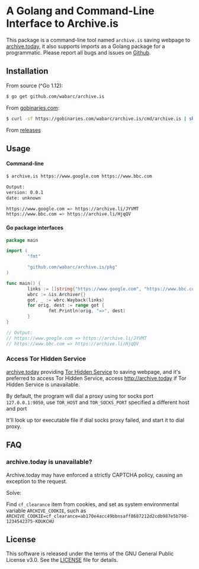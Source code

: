 # A Golang and Command-Line Interface to Archive.is

This package is a command-line tool named `archive.is` saving webpage to [archive.today](https://archive.today), it also supports imports as a Golang package for a programmatic. Please report all bugs and issues on [Github](https://github.com/wabarc/archive.is/issues).

## Installation

From source (^Go 1.12):

```sh
$ go get github.com/wabarc/archive.is
```

From [gobinaries.com](https://gobinaries.com):

```sh
$ curl -sf https://gobinaries.com/wabarc/archive.is/cmd/archive.is | sh
```

From [releases](https://github.com/wabarc/archive.is/releases)

## Usage

#### Command-line

```sh
$ archive.is https://www.google.com https://www.bbc.com

Output:
version: 0.0.1
date: unknown

https://www.google.com => https://archive.li/JYVMT
https://www.bbc.com => https://archive.li/HjqQV
```

#### Go package interfaces

```go
package main

import (
        "fmt"

        "github.com/wabarc/archive.is/pkg"
)

func main() {
        links := []string{"https://www.google.com", "https://www.bbc.com"}
        wbrc := &is.Archiver{}
        got, _ := wbrc.Wayback(links)
        for orig, dest := range got {
                fmt.Println(orig, "=>", dest)
        }
}

// Output:
// https://www.google.com => https://archive.li/JYVMT
// https://www.bbc.com => https://archive.li/HjqQV
```

### Access Tor Hidden Service

[archive.today](https://archive.today) providing [Tor Hidden Service](http://archivecaslytosk.onion/) to saving webpage, and it's preferred to access 
Tor Hidden Service, access <http://archive.today> if Tor Hidden Service is unavailable.

By default, the program will dial a proxy using tor socks port `127.0.0.1:9050`, 
use `TOR_HOST` and `TOR_SOCKS_PORT` specified a different host and port

It'll look up tor executable file if dial socks proxy failed, and start it to dial proxy.

## FAQ

### archive.today is unavailable?

Archive.today may have enforced a strictly CAPTCHA policy, causing an exception to the request.

Solve:

Find `cf_clearance` item from cookies, and set as system environmental variable `ARCHIVE_COOKIE`,
such as `ARCHIVE_COOKIE=cf_clearance=ab170e4acc49bbnsaff8687212d2cdb987e5b798-1234542375-KDUKCHU`

## License

This software is released under the terms of the GNU General Public License v3.0. See the [LICENSE](https://github.com/wabarc/archive.is/blob/main/LICENSE) file for details.

